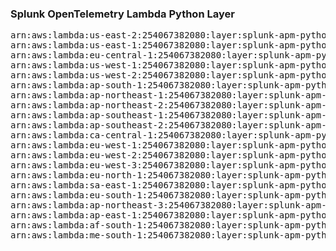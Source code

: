 <h3>Splunk OpenTelemetry Lambda Python Layer</h3>

<pre>
arn:aws:lambda:us-east-2:254067382080:layer:splunk-apm-python:137
arn:aws:lambda:us-east-1:254067382080:layer:splunk-apm-python:11
arn:aws:lambda:eu-central-1:254067382080:layer:splunk-apm-python:11
arn:aws:lambda:us-west-1:254067382080:layer:splunk-apm-python:11
arn:aws:lambda:us-west-2:254067382080:layer:splunk-apm-python:11
arn:aws:lambda:ap-south-1:254067382080:layer:splunk-apm-python:11
arn:aws:lambda:ap-northeast-1:254067382080:layer:splunk-apm-python:11
arn:aws:lambda:ap-northeast-2:254067382080:layer:splunk-apm-python:11
arn:aws:lambda:ap-southeast-1:254067382080:layer:splunk-apm-python:11
arn:aws:lambda:ap-southeast-2:254067382080:layer:splunk-apm-python:11
arn:aws:lambda:ca-central-1:254067382080:layer:splunk-apm-python:11
arn:aws:lambda:eu-west-1:254067382080:layer:splunk-apm-python:11
arn:aws:lambda:eu-west-2:254067382080:layer:splunk-apm-python:11
arn:aws:lambda:eu-west-3:254067382080:layer:splunk-apm-python:11
arn:aws:lambda:eu-north-1:254067382080:layer:splunk-apm-python:11
arn:aws:lambda:sa-east-1:254067382080:layer:splunk-apm-python:11
arn:aws:lambda:eu-south-1:254067382080:layer:splunk-apm-python:11
arn:aws:lambda:ap-northeast-3:254067382080:layer:splunk-apm-python:11
arn:aws:lambda:ap-east-1:254067382080:layer:splunk-apm-python:11
arn:aws:lambda:af-south-1:254067382080:layer:splunk-apm-python:11
arn:aws:lambda:me-south-1:254067382080:layer:splunk-apm-python:11
</pre>
